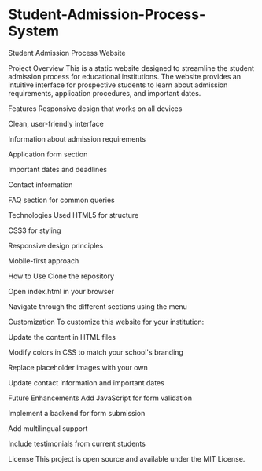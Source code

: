 # Student-Admission-Process-System 
Student Admission Process Website

Project Overview
This is a static website designed to streamline the student admission process for educational institutions. The website provides an intuitive interface for prospective students to learn about admission requirements, application procedures, and important dates.

Features
Responsive design that works on all devices

Clean, user-friendly interface

Information about admission requirements

Application form section

Important dates and deadlines

Contact information

FAQ section for common queries

Technologies Used
HTML5 for structure

CSS3 for styling

Responsive design principles

Mobile-first approach

How to Use
Clone the repository

Open index.html in your browser

Navigate through the different sections using the menu

Customization
To customize this website for your institution:

Update the content in HTML files

Modify colors in CSS to match your school's branding

Replace placeholder images with your own

Update contact information and important dates

Future Enhancements
Add JavaScript for form validation

Implement a backend for form submission

Add multilingual support

Include testimonials from current students

License
This project is open source and available under the MIT License.
